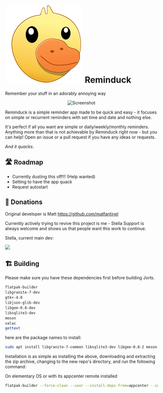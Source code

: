 # ![icon](data/icons/io.github.ellie_commons.reminduck.png) Reminduck

Remember your stuff in an adorably annoying way

<p align="center">
    <img src="data/screenshots/Main.png" alt="Screenshot" />
</p>

Reminduck is a simple reminder app made to be quick and easy - it focuses on simple or recurrent reminders with set time and date and nothing else.

It's perfect if all you want are simple or daily/weekly/monthly reminders. Anything more than that is not achievable by Reminduck right now - but you can help! Open an issue or a pull request if you have any ideas or requests.

_And it quacks._



## 🛣️ Roadmap

 - Currently dusting this off!!! (Help wanted)
 - Setting to have the app quack
 - Request autostart


## 💝 Donations

Original developer is Matt
https://github.com/matfantinel

Currently actively trying to revive this project is me - Stella
Support is always welcome and shows us that people want this work to continue.

Stella, current main dev:
<p align="left">
  <a href="https://ko-fi.com/teamcons">
    <img src="https://cdn.ko-fi.com/cdn/kofi3.png?v=2" width="150">
  </a>
</p>





## 🏗️ Building

Please make sure you have these dependencies first before building Jorts.

```bash
flatpak-builder
libgranite-7-dev
gtk+-4.0
libjson-glib-dev
libgee-0.8-dev
libsqlite3-dev
meson
valac
gettext
```

here are the package names to install:

```bash
sudo apt install libgranite-7-common libsqlite3-dev libgee-0.8-2 meson valac libvala-0.56-0 flatpak-builder gettext
```

Installation is as simple as installing the above, downloading and extracting the zip archive, changing to the new repo's directory,
and run the following command:

On elementary OS or with its appcenter remote installed

```bash
flatpak-builder --force-clean --user --install-deps-from=appcenter --install builddir ./io.github.ellie_commons.reminduck.yml
```
